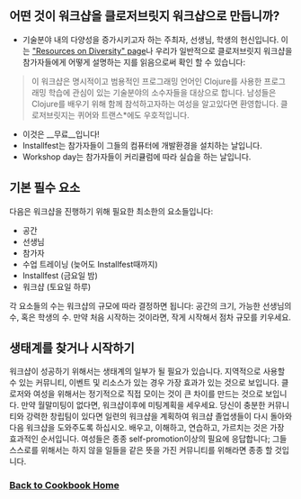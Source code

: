 ## 어떤 것이 워크샵을 클로저브릿지 워크샵으로 만듭니까?

* 기술분야 내의 다양성을 증가시키고자 하는 주최자, 선생님, 학생의 헌신입니다. 이는 ["Resources on Diversity" page](https://github.com/ClojureBridge/organizing/blob/master/Resources-on-Diversity.md)나 우리가 일반적으로  클로저브릿지 워크샵을 참가자들에게 어떻게 설명하는 지를 읽음으로써 확인 할 수 있습니다:

> 이 워크샵은 명시적이고 범용적인 프로그래밍 언어인 Clojure를 사용한 프로그래밍 학습에 관심이 있는 기술분야의 소수자들을 대상으로 합니다. 남성들은 Clojure를 배우기 위해 함께 참석하고자하는 여성을 알고있다면 환영합니다. 클로저브릿지는 퀴어와 트랜스\*에도 우호적입니다.

* 이것은 __무료__입니다!
* Installfest는 참가자들이 그들의 컴퓨터에 개발환경을 설치하는 날입니다.
* Workshop day는 참가자들이 커리큘럼에 따라 실습을 하는 날입니다.

## 기본 필수 요소

다음은 워크샵을 진행하기 위해 필요한 최소한의 요소들입니다:
* 공간
* 선생님
* 참가자
* 수업 트레이닝 (늦어도 Installfest때까지)
* Installfest (금요일 밤)
* 워크샵 (토요일 하루)

각 요소들의 수는 워크샵의 규모에 따라 결정하면 됩니다: 공간의 크기, 가능한 선생님의 수, 혹은 학생의 수. 만약 처음 시작하는 것이라면, 작게 시작해서 점차 규모를 키우세요.

## 생태계를 찾거나 시작하기

워크샵이 성공하기 위해서는 생태계의 일부가 될 필요가 있습니다. 지역적으로 사용할 수 있는 커뮤니티, 이벤트 및 리소스가 있는 경우 가장 효과가 있는 것으로 보입니다. 클로저와 여성을 위해서는 정기적으로 직접 모이는 것이 큰 차이를 만드는 것으로 보입니다. 만약 월말미팅이 없다면, 워크샵이후에 미팅계획을 세우세요. 당신이 충분한 커뮤니티와 강력한 창립팀이 있다면 일련의 워크샵을 계획하여 워크샵 졸업생들이 다시 돌아와 다음 워크샵을 도와주도록 하십시오. 배우고, 이해하고, 연습하고, 가르치는 것은 가장 효과적인 순서입니다. 여성들은 종종 self-promotion이상의 필요에 응답합니다; 그들 스스로를 위해서는 하지 않을 일들을 같은 뜻을 가진 커뮤니티를 위해라면 종종 할 것입니다.

### [Back to Cookbook Home](README.md)
